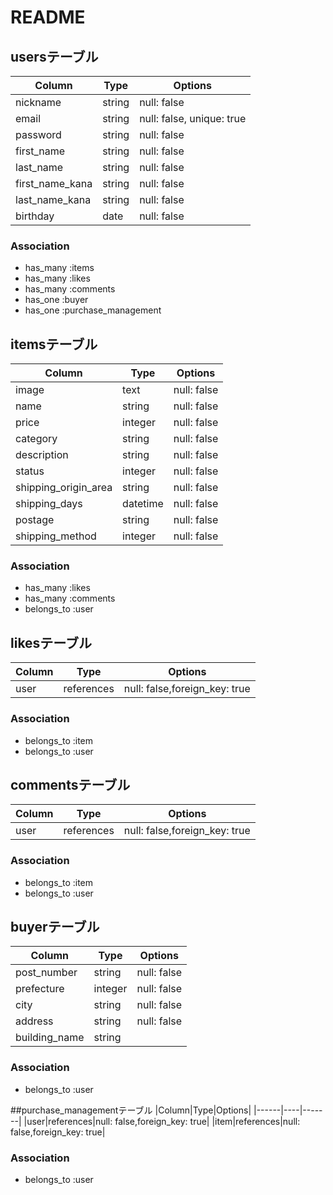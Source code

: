 # README

## usersテーブル

|Column|Type|Options|
|------|----|-------|
|nickname|string|null: false|
|email|string|null: false, unique: true|
|password|string|null: false|
|first_name|string|null: false|
|last_name|string|null: false|
|first_name_kana|string|null: false|
|last_name_kana|string|null: false|
|birthday|date|null: false|

### Association
- has_many :items
- has_many :likes
- has_many :comments
- has_one :buyer
- has_one :purchase_management

## itemsテーブル

|Column|Type|Options|
|------|----|-------|
|image|text|null: false|
|name|string|null: false|
|price|integer|null: false|
|category|string|null: false|
|description|string|null: false|
|status|integer|null: false|
|shipping_origin_area|string|null: false|
|shipping_days|datetime|null: false|
|postage|string|null: false|
|shipping_method|integer|null: false|

### Association
- has_many :likes
- has_many :comments
- belongs_to :user


## likesテーブル

|Column|Type|Options|
|------|----|-------|
|user|references|null: false,foreign_key: true|

### Association
- belongs_to :item
- belongs_to :user


## commentsテーブル
|Column|Type|Options|
|------|----|-------|
|user|references|null: false,foreign_key: true|

### Association
- belongs_to :item
- belongs_to :user


## buyerテーブル
|Column|Type|Options|
|------|----|-------|
|post_number|string|null: false|
|prefecture|integer|null: false|
|city|string|null: false|
|address|string|null: false|
|building_name|string|

### Association
- belongs_to :user


##purchase_managementテーブル
|Column|Type|Options|
|------|----|-------|
|user|references|null: false,foreign_key: true|
|item|references|null: false,foreign_key: true|

### Association
- belongs_to :user